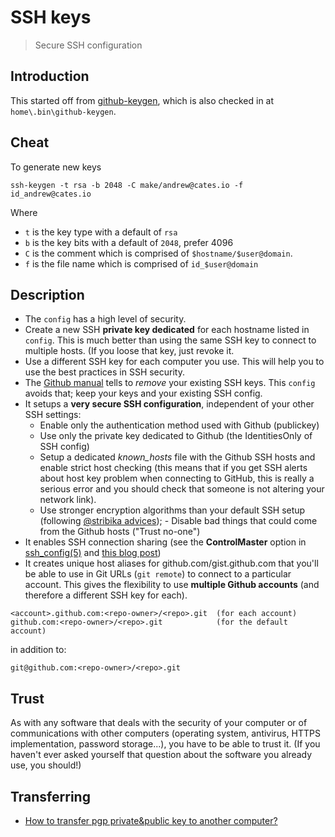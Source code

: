 # SSH keys

> Secure SSH configuration

## Introduction

This started off from [github-keygen](https://github.com/dolmen/github-keygen),
which is also checked in at `home\.bin\github-keygen`.

## Cheat

To generate new keys

```
ssh-keygen -t rsa -b 2048 -C make/andrew@cates.io -f id_andrew@cates.io
```

Where

- `t` is the key type with a default of `rsa`
- `b` is the key bits with a default of `2048`, prefer 4096
- `C` is the comment which is comprised of `$hostname/$user@domain`.
- `f` is the file name which is comprised of `id_$user@domain`

## Description

- The `config` has a high level of security.
- Create a new SSH **private key dedicated** for each hostname listed in
  `config`. This is much better than using the same SSH key to connect to
  multiple hosts. (If you loose that key, just revoke it.
- Use a different SSH key for each computer you use. This will help you to use
  the best practices in SSH security.
- The [Github manual](https://help.github.com/articles/generating-ssh-keys)
  tells to _remove_ your existing SSH keys. This `config` avoids that; keep your
  keys and your existing SSH config.
- It setups a **very secure SSH configuration**, independent of your other SSH
  settings:
  - Enable only the authentication method used with Github (publickey)
  - Use only the private key dedicated to Github (the IdentitiesOnly of SSH
    config)
  - Setup a dedicated _known_hosts_ file with the Github SSH hosts and enable
    strict host checking (this means that if you get SSH alerts about host key
    problem when connecting to GitHub, this is really a serious error and you
    should check that someone is not altering your network link).
  - Use stronger encryption algorithms than your default SSH setup (following
    [@stribika advices](https://stribika.github.io/2015/01/04/secure-secure-shell.html)); -
    Disable bad things that could come from the Github hosts ("Trust no-one")
- It enables SSH connection sharing (see the **ControlMaster** option in
  [ssh_config(5)](http://search.cpan.org/perldoc?ssh_config\(5\)) and
  [this blog post](http://interrobeng.com/2013/08/25/speed-up-git-5x-to-50x/))
- It creates unique host aliases for github.com/gist.github.com that you'll be
  able to use in Git URLs (`git remote`) to connect to a particular account.
  This gives the flexibility to use **multiple Github accounts** (and therefore
  a different SSH key for each).

```ssh
<account>.github.com:<repo-owner>/<repo>.git  (for each account)
github.com:<repo-owner>/<repo>.git            (for the default account)
```

in addition to:

```ssh
git@github.com:<repo-owner>/<repo>.git
```

## Trust

As with any software that deals with the security of your computer or of
communications with other computers (operating system, antivirus, HTTPS
implementation, password storage...), you have to be able to trust it. (If you
haven't ever asked yourself that question about the software you already use,
you should!)

## Transferring

- [How to transfer pgp private&public key to another computer?](https://stackoverflow.com/questions/3174537/how-to-transfer-pgp-privatepublic-key-to-another-computer/3176373#3176373)
